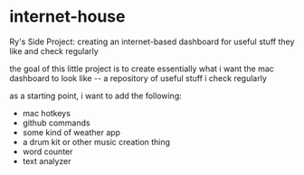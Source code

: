 # internet-house
Ry's Side Project: creating an internet-based dashboard for useful stuff they like and check regularly


the goal of this little project is to create essentially what i want the mac dashboard
to look like -- a repository of useful stuff i check regularly 

as a starting point, i want to add the following: 

- mac hotkeys
- github commands 
- some kind of weather app
- a drum kit or other music creation thing 
- word counter 
- text analyzer 
